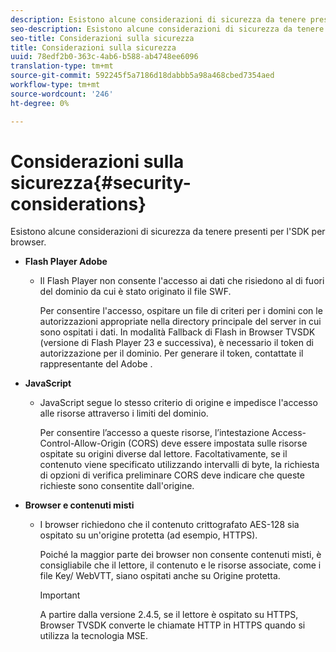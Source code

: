 ```yaml
---
description: Esistono alcune considerazioni di sicurezza da tenere presenti per l'SDK per browser.
seo-description: Esistono alcune considerazioni di sicurezza da tenere presenti per l'SDK per browser.
seo-title: Considerazioni sulla sicurezza
title: Considerazioni sulla sicurezza
uuid: 78edf2b0-363c-4ab6-b588-ab4748ee6096
translation-type: tm+mt
source-git-commit: 592245f5a7186d18dabbb5a98a468cbed7354aed
workflow-type: tm+mt
source-wordcount: '246'
ht-degree: 0%

---
```



# Considerazioni sulla sicurezza{#security-considerations}

Esistono alcune considerazioni di sicurezza da tenere presenti per l&#39;SDK per browser.

* **Flash Player Adobe**

   * Il Flash Player non consente l&#39;accesso ai dati che risiedono al di fuori del dominio da cui è stato originato il file SWF.

      Per consentire l&#39;accesso, ospitare un file di criteri per i domini con le autorizzazioni appropriate nella directory principale del server in cui sono ospitati i dati. In modalità Fallback di Flash in Browser TVSDK (versione di Flash Player 23 e successiva), è necessario il token di autorizzazione per il dominio. Per generare il token, contattate il rappresentante del Adobe .

* **JavaScript**

   * JavaScript segue lo stesso criterio di origine e impedisce l&#39;accesso alle risorse attraverso i limiti del dominio.

      Per consentire l’accesso a queste risorse, l’intestazione Access-Control-Allow-Origin (CORS) deve essere impostata sulle risorse ospitate su origini diverse dal lettore. Facoltativamente, se il contenuto viene specificato utilizzando intervalli di byte, la richiesta di opzioni di verifica preliminare CORS deve indicare che queste richieste sono consentite dall&#39;origine.

* **Browser e contenuti misti**

   * I browser richiedono che il contenuto crittografato AES-128 sia ospitato su un&#39;origine protetta (ad esempio, HTTPS).

      Poiché la maggior parte dei browser non consente contenuti misti, è consigliabile che il lettore, il contenuto e le risorse associate, come i file Key/ WebVTT, siano ospitati anche su Origine protetta.

      >[!IMPORTANT]
      >
      >A partire dalla versione 2.4.5, se il lettore è ospitato su HTTPS, Browser TVSDK converte le chiamate HTTP in HTTPS quando si utilizza la tecnologia MSE.

